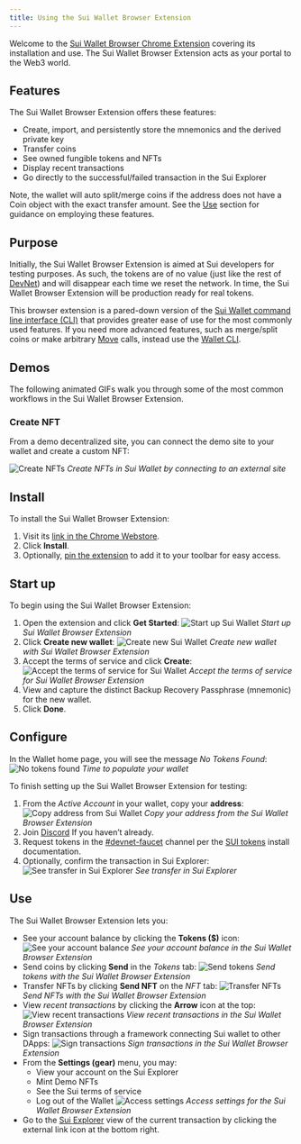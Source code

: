 ```yaml
---
title: Using the Sui Wallet Browser Extension
---
```


Welcome to the [Sui Wallet Browser Chrome Extension](https://chrome.google.com/webstore/detail/sui-wallet/albddfdbohgeonpapellnjadnddglhgn?hl=en&authuser=0) covering its installation and use. The Sui Wallet Browser Extension acts as your portal to the Web3 world.

## Features

The Sui Wallet Browser Extension offers these features:

* Create, import, and persistently store the mnemonics and the derived private key
* Transfer coins
* See owned fungible tokens and NFTs
* Display recent transactions
* Go directly to the successful/failed transaction in the Sui Explorer

Note, the wallet will auto split/merge coins if the address does not have a Coin object with the exact transfer amount. See the [Use](#use) section for guidance on employing these features.

## Purpose

Initially, the Sui Wallet Browser Extension is aimed at Sui developers for testing purposes. As such, the tokens are of no value (just like the rest of [DevNet](https://github.com/MystenLabs/sui/blob/main/doc/src/explore/devnet.md)) and will disappear each time we reset the network. In time, the Sui Wallet Browser Extension will be production ready for real tokens.

This browser extension is a pared-down version of the [Sui Wallet command line interface (CLI)](https://github.com/MystenLabs/sui/blob/main/doc/src/build/wallet.md) that provides greater ease of use for the most commonly used features. If you need more advanced features, such as merge/split coins or make arbitrary [Move](https://github.com/MystenLabs/sui/blob/main/doc/src/build/move.md) calls, instead use the [Wallet CLI](https://github.com/MystenLabs/sui/blob/main/doc/src/build/wallet.md).

## Demos

The following animated GIFs walk you through some of the most common workflows in the Sui Wallet Browser Extension.

### Create NFT

From a demo decentralized site, you can connect the demo site to your wallet and create a custom NFT:

![Create NFTs](../../static/create_NFT.gif "Create NFTs")
*Create NFTs in Sui Wallet by connecting to an external site*


## Install

To install the Sui Wallet Browser Extension:
1. Visit its [link in the Chrome Webstore](https://chrome.google.com/webstore/detail/sui-wallet/albddfdbohgeonpapellnjadnddglhgn?hl=en&authuser=0).
1. Click **Install**.
1. Optionally, [pin the extension](https://www.howtogeek.com/683099/how-to-pin-and-unpin-extensions-from-the-chrome-toolbar/) to add it to your toolbar for easy access.

## Start up

To begin using the Sui Wallet Browser Extension:
1. Open the extension and click **Get Started**:
   ![Start up Sui Wallet](../../static/Sui-wallet-get-started.png "Start up Sui Wallet")
   *Start up Sui Wallet Browser Extension*
1. Click **Create new wallet**:
   ![Create new Sui Wallet](../../static/Sui-wallet-new-account.png "Create new Sui Wallet")
   *Create new wallet with Sui Wallet Browser Extension*
1. Accept the terms of service and click **Create**:
   ![Accept the terms of service for Sui Wallet](../../static/Sui-wallet-ToS.png "Accept ToS")
   *Accept the terms of service for Sui Wallet Browser Extension*
1. View and capture the distinct Backup Recovery Passphrase (mnemonic) for the new wallet.
1. Click **Done**.

## Configure

In the Wallet home page, you will see the message _No Tokens Found_:
![No tokens found](../../static/Sui-wallet-no-tokens.png "[No tokens found")
*Time to populate your wallet*

To finish setting up the Sui Wallet Browser Extension for testing:
1. From the _Active Account_ in your wallet, copy your **address**:
   ![Copy address from Sui Wallet](../../static/Sui-wallet-copy-address.png "Copy address")
   *Copy your address from the Sui Wallet Browser Extension*
1. Join [Discord](https://discord.gg/sui) If you haven’t already.
1. Request tokens in the [#devnet-faucet](https://discord.com/channels/916379725201563759/971488439931392130)
   channel per the [SUI tokens](../build/install.md#sui-tokens) install documentation.
1. Optionally, confirm the transaction in Sui Explorer:
   ![See transfer in Sui Explorer](../../static/Sui-explorer-token-transfer.png "See Sui Explorer")
   *See transfer in Sui Explorer*

## Use

The Sui Wallet Browser Extension lets you:

* See your account balance by clicking the **Tokens ($)** icon:
   ![See your account balance](../../static/tokens.png "See tokens")
   *See your account balance in the Sui Wallet Browser Extension*
* Send coins by clicking **Send** in the _Tokens_ tab:
   ![Send tokens](../../static/token-transfer.png "Send tokens")
   *Send tokens with the Sui Wallet Browser Extension*
* Transfer NFTs by clicking **Send NFT** on the _NFT_ tab:
   ![Transfer NFTs](../../static/NFT-transfer.png "Send tokens")
   *Send NFTs with the Sui Wallet Browser Extension*
* View _recent transactions_ by clicking the **Arrow** icon at the top:
   ![View recent transactions](../../static/txn-history.png "View recent transactions")
   *View recent transactions in the Sui Wallet Browser Extension*
* Sign transactions through a framework connecting Sui wallet to other DApps:
   ![Sign transactions](../../static/txn-signing.png "View recent transactions")
   *Sign transactions in the Sui Wallet Browser Extension*
* From the **Settings (gear)** menu, you may:
    * View your account on the Sui Explorer
    * Mint Demo NFTs
    * See the Sui terms of service
    * Log out of the Wallet
   ![Access settings](../../static/settings.png "Access wallet settings")
   *Access settings for the Sui Wallet Browser Extension*
* Go to the [Sui Explorer](https://explorer.devnet.sui.io/) view of the current transaction by clicking the external link icon at the bottom right.
